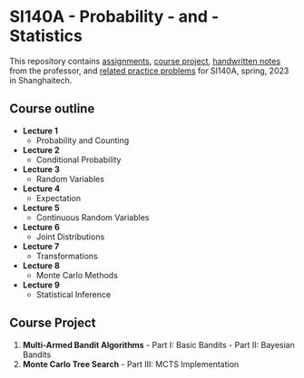 # SI140A - Probability - and - Statistics
This repository contains [assignments](https://github.com/wangyf9/SI140A-Probability-and-Statistics/tree/main/hw), [course project](), [handwritten notes](https://github.com/wangyf9/SI140A-Probability-and-Statistics/tree/main/ppt_spring) from the professor, and [related practice problems](https://github.com/wangyf9/SI140A-Probability-and-Statistics/blob/main/ans-Joseph.pdf) for SI140A, spring, 2023 in Shanghaitech.

## Course outline
- **Lecture 1** 
  - Probability and Counting
- **Lecture 2**
  - Conditional Probability
- **Lecture 3** 
  -  Random Variables
- **Lecture 4** 
  - Expectation
- **Lecture 5**
  -  Continuous Random Variables
- **Lecture 6**
  - Joint Distributions
- **Lecture 7**
  - Transformations
- **Lecture 8**
  - Monte Carlo Methods
- **Lecture 9**
  - Statistical Inference
  
## Course Project
  1.  **Multi-Armed Bandit Algorithms**
    - Part I: Basic Bandits
    - Part II: Bayesian Bandits
  2. **Monte Carlo Tree Search**
    - Part III: MCTS Implementation
